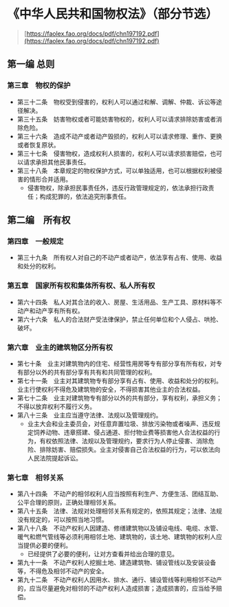 # 《中华人民共和国物权法》（部分节选）

> [https://faolex.fao.org/docs/pdf/chn197192.pdf](https://faolex.fao.org/docs/pdf/chn197192.pdf)

## 第一编 总则

### 第三章　物权的保护

- 第三十二条　物权受到侵害的，权利人可以通过和解、调解、仲裁、诉讼等途径解决。
- 第三十五条　妨害物权或者可能妨害物权的，权利人可以请求排除妨害或者消除危险。
- 第三十六条　造成不动产或者动产毁损的，权利人可以请求修理、重作、更换或者恢复原状。
- 第三十七条　侵害物权，造成权利人损害的，权利人可以请求损害赔偿，也可以请求承担其他民事责任。
- 第三十八条　本章规定的物权保护方式，可以单独适用，也可以根据权利被侵害的情形合并适用。
  - 侵害物权，除承担民事责任外，违反行政管理规定的，依法承担行政责任；构成犯罪的，依法追究刑事责任。

## 第二编　所有权

### 第四章　一般规定

- 第三十九条　所有权人对自己的不动产或者动产，依法享有占有、使用、收益和处分的权利。

### 第五章　国家所有权和集体所有权、私人所有权

- 第六十四条　私人对其合法的收入、房屋、生活用品、生产工具、原材料等不动产和动产享有所有权。
- 第六十六条　私人的合法财产受法律保护，禁止任何单位和个人侵占、哄抢、破坏。

### 第六章　业主的建筑物区分所有权

- 第七十条　业主对建筑物内的住宅、经营性用房等专有部分享有所有权，对专有部分以外的共有部分享有共有和共同管理的权利。
- 第七十一条　业主对其建筑物专有部分享有占有、使用、收益和处分的权利。业主行使权利不得危及建筑物的安全，不得损害其他业主的合法权益。
- 第七十二条　业主对建筑物专有部分以外的共有部分，享有权利，承担义务；不得以放弃权利不履行义务。
- 第八十三条　业主应当遵守法律、法规以及管理规约。
  - 业主大会和业主委员会，对任意弃置垃圾、排放污染物或者噪声、违反规定饲养动物、违章搭建、侵占通道、拒付物业费等损害他人合法权益的行为，有权依照法律、法规以及管理规约，要求行为人停止侵害、消除危险、排除妨害、赔偿损失。业主对侵害自己合法权益的行为，可以依法向人民法院提起诉讼。

### 第七章　相邻关系

- 第八十四条　不动产的相邻权利人应当按照有利生产、方便生活、团结互助、公平合理的原则，正确处理相邻关系。
- 第八十五条　法律、法规对处理相邻关系有规定的，依照其规定；法律、法规没有规定的，可以按照当地习惯。
- 第八十八条　不动产权利人因建造、修缮建筑物以及铺设电线、电缆、水管、暖气和燃气管线等必须利用相邻土地、建筑物的，该土地、建筑物的权利人应当提供必要的便利。
  - 已经提供了必要的便利，让对方查看并给出合理的意见。
- 第九十一条　不动产权利人挖掘土地、建造建筑物、铺设管线以及安装设备等，不得危及相邻不动产的安全。
- 第九十二条　不动产权利人因用水、排水、通行、铺设管线等利用相邻不动产的，应当尽量避免对相邻的不动产权利人造成损害；造成损害的，应当给予赔偿。
